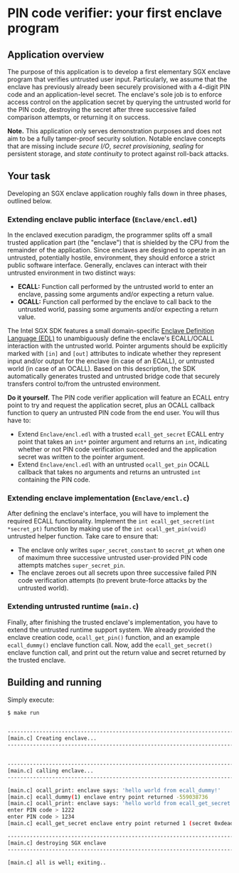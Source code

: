 # PIN code verifier: your  first enclave program

## Application overview

The purpose of this application is to develop a first elementary SGX enclave
program that verifies untrusted user input. Particularly, we assume that the
enclave has previously already been securely provisioned with a 4-digit PIN
code and an application-level secret. The enclave's sole job is to enforce
access control on the application secret by querying the untrusted world for
the PIN code, destroying the secret after three successive failed comparison
attempts, or returning it on success.

**Note.** This application only serves demonstration purposes and does not aim
to be a fully tamper-proof security solution. Notable enclave concepts that are
missing include _secure I/O_, _secret provisioning_, _sealing_ for persistent
storage, and _state continuity_ to protect against roll-back attacks.

## Your task

Developing an SGX enclave application roughly falls down in three phases,
outlined below.

### Extending enclave public interface (`Enclave/encl.edl`)

In the enclaved execution paradigm, the programmer splits off a small trusted
application part (the "enclave") that is shielded by the CPU from the remainder
of the application. Since enclaves are designed to operate in an untrusted,
potentially hostile, environment, they should enforce a strict public software
interface. Generally, enclaves can interact with their untrusted environment in
two distinct ways:

- **ECALL:** Function call performed by the untrusted world to enter an
  enclave, passing some arguments and/or expecting a return value.
- **OCALL:** Function call performed by the enclave to call back to the
  untrusted world, passing some arguments and/or expecting a return value.

The Intel SGX SDK features a small domain-specific [Enclave Definition Language
(EDL)](https://software.intel.com/en-us/sgx-sdk-dev-reference-enclave-definition-language-file-syntax)
to unambiguously define the enclave's ECALL/OCALL interaction with the
untrusted world. Pointer arguments should be explicitly marked with `[in]` and
`[out]` attributes to indicate whether they represent input and/or output for
the enclave (in case of an ECALL), or untrusted world (in case of an OCALL).
Based on this description, the SDK automatically generates trusted and
untrusted bridge code that securely transfers control to/from the untrusted
environment.

**Do it yourself.** The PIN code verifier application will feature an ECALL entry
point to try and request the application secret, plus an OCALL callback function
to query an untrusted PIN code from the end user. You will thus have to:

- Extend `Enclave/encl.edl` with a trusted `ecall_get_secret` ECALL entry point
that takes an `int*` pointer argument and returns an `int`, indicating whether
or not PIN code verification succeeded and the application secret was written
to the pointer argument.
- Extend `Enclave/encl.edl` with an untrusted `ocall_get_pin` OCALL callback
  that takes no arguments and returns an untrusted `int` containing the PIN code.

### Extending enclave implementation (`Enclave/encl.c`)

After defining the enclave's interface, you will have to implement the required
ECALL functionality. Implement the `int ecall_get_secret(int *secret_pt)`
function by making use of the `int ocall_get_pin(void)` untrusted helper
function. Take care to ensure that:

- The enclave only writes `super_secret_constant` to `secret_pt` when one of
  maximum three successive untrusted user-provided PIN code attempts matches
  `super_secret_pin`.
- The enclave zeroes out all secrets upon three successive failed PIN code
  verification attempts (to prevent brute-force attacks by the untrusted
  world).

### Extending untrusted runtime (`main.c`)

Finally, after finishing the trusted enclave's implementation, you have to
extend the untrusted runtime support system. We already provided the enclave
creation code, `ocall_get_pin()` function, and an example `ecall_dummy()` enclave
function call. Now, add the `ecall_get_secret()` enclave function call, and
print out the return value and secret returned by the trusted enclave.

## Building and running

Simply execute:

```bash
$ make run


--------------------------------------------------------------------------------
[main.c] Creating enclave...
--------------------------------------------------------------------------------


--------------------------------------------------------------------------------
[main.c] calling enclave...
--------------------------------------------------------------------------------

[main.c] ocall_print: enclave says: 'hello world from ecall_dummy!'
[main.c] ecall_dummy(1) enclave entry point returned -559038736
[main.c] ocall_print: enclave says: 'hello world from ecall_get_secret!'
enter PIN code > 1222
enter PIN code > 1234
[main.c] ecall_get_secret enclave entry point returned 1 (secret 0xdeadbeef)

--------------------------------------------------------------------------------
[main.c] destroying SGX enclave
--------------------------------------------------------------------------------

[main.c] all is well; exiting..
```
